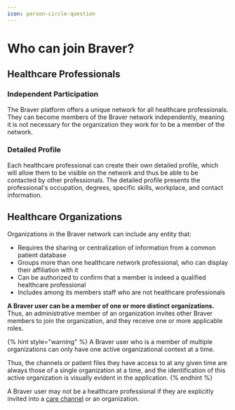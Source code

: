 ```yaml
---
icon: person-circle-question
---
```


# Who can join Braver?

## Healthcare Professionals

### Independent Participation

The Braver platform offers a unique network for all healthcare professionals. They can become members of the Braver network independently, meaning it is not necessary for the organization they work for to be a member of the network.

### Detailed Profile

Each healthcare professional can create their own detailed profile, which will allow them to be visible on the network and thus be able to be contacted by other professionals. The detailed profile presents the professional's occupation, degrees, specific skills, workplace, and contact information.

## Healthcare Organizations

Organizations in the Braver network can include any entity that:

* Requires the sharing or centralization of information from a common patient database
* Groups more than one healthcare network professional, who can display their affiliation with it
* Can be authorized to confirm that a member is indeed a qualified healthcare professional
* Includes among its members staff who are not healthcare professionals

**A Braver user can be a member of one or more distinct organizations.** Thus, an administrative member of an organization invites other Braver members to join the organization, and they receive one or more applicable roles.

{% hint style="warning" %}
A Braver user who is a member of multiple organizations can only have one active organizational context at a time.

Thus, the channels or patient files they have access to at any given time are always those of a single organization at a time, and the identification of this active organization is visually evident in the application.
{% endhint %}

A Braver user may not be a healthcare professional if they are explicitly invited into a [care channel](../for-professionals/care-channels.md) or an organization.